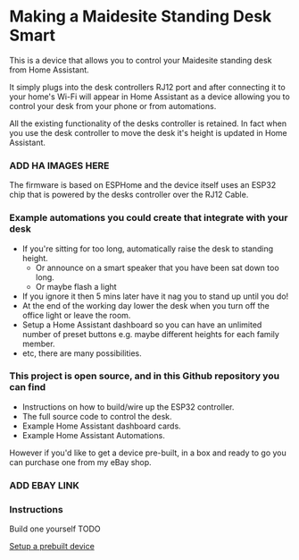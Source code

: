# Making a Maidesite Standing Desk Smart

This is a device that allows you to control your Maidesite standing desk from Home Assistant. 

It simply plugs into the desk controllers RJ12 port and after connecting it to your home's Wi-Fi will appear in Home Assistant as a device allowing you to control your desk from your phone or from automations.  

All the existing functionality of the desks controller is retained. In fact when you use the desk controller to move the desk it's height is updated in Home Assistant.

### ADD HA IMAGES HERE

The firmware is based on ESPHome and the device itself uses an ESP32 chip that is powered by the desks controller over the RJ12 Cable.

### Example automations you could create that integrate with your desk
- If you're sitting for too long, automatically raise the desk to standing height.
  - Or announce on a smart speaker that you have been sat down too long.
  - Or maybe flash a light
- If you ignore it then 5 mins later have it nag you to stand up until you do!
- At the end of the working day lower the desk when you turn off the office light or leave the room.
- Setup a Home Assistant dashboard so you can have an unlimited number of preset buttons e.g. maybe different heights for each family member.
- etc, there are many possibilities.

### This project is open source, and in this Github repository you can find
- Instructions on how to build/wire up the ESP32 controller.
- The full source code to control the desk. 
- Example Home Assistant dashboard cards.
- Example Home Assistant Automations.

However if you'd like to get a device pre-built, in a box and ready to go you can purchase one from my eBay shop.

### ADD EBAY LINK

### Instructions
Build one yourself TODO

[Setup a prebuilt device](docs/setup/README.md)

